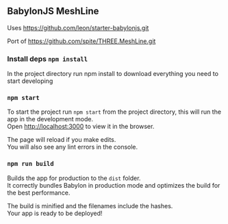 ## BabylonJS MeshLine

Uses https://github.com/leon/starter-babylonjs.git

Port of https://github.com/spite/THREE.MeshLine.git 

### Install deps `npm install`

In the project directory run npm install to download everything you need to start developing

### `npm start`

To start the project run `npm start` from the project directory, this will run the app in the development mode.<br>
Open [http://localhost:3000](http://localhost:3000) to view it in the browser.

The page will reload if you make edits.<br>
You will also see any lint errors in the console.

### `npm run build`

Builds the app for production to the `dist` folder.<br>
It correctly bundles Babylon in production mode and optimizes the build for the best performance.

The build is minified and the filenames include the hashes.<br>
Your app is ready to be deployed!
